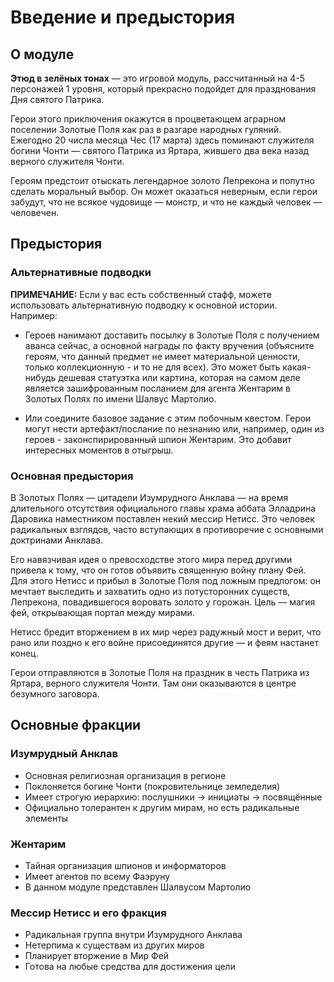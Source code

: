 # Введение и предыстория

## О модуле

**Этюд в зелёных тонах** — это игровой модуль, рассчитанный на 4-5 персонажей 1 уровня, который прекрасно подойдет для празднования Дня святого Патрика.

Герои этого приключения окажутся в процветающем аграрном поселении Золотые Поля как раз в разгаре народных гуляний. Ежегодно 20 числа месяца Чес (17 марта) здесь поминают служителя богини Чонти — святого Патрика из Яртара, жившего два века назад верного служителя Чонти.

Героям предстоит отыскать легендарное золото Лепрекона и попутно сделать моральный выбор. Он может оказаться неверным, если герои забудут, что не всякое чудовище — монстр, и что не каждый человек — человечен.

## Предыстория

### Альтернативные подводки

**ПРИМЕЧАНИЕ:** Если у вас есть собственный стафф, можете использовать альтернативную подводку к основной истории. Например:

- Героев нанимают доставить посылку в Золотые Поля с получением аванса сейчас, а основной награды по факту вручения (объясните героям, что данный предмет не имеет материальной ценности, только коллекционную - и то не для всех). Это может быть какая-нибудь дешевая статуэтка или картина, которая на самом деле является зашифрованным посланием для агента Жентарим в Золотых Полях по имени Шалвус Мартолио.

- Или соедините базовое задание с этим побочным квестом. Герои могут нести артефакт/послание по незнанию или, например, один из героев - законспирированный шпион Жентарим. Это добавит интересных моментов в отыгрыш.

### Основная предыстория

В Золотых Полях — цитадели Изумрудного Анклава — на время длительного отсутствия официального главы храма аббата Элладрина Даровика наместником поставлен некий мессир Нетисс. Это человек радикальных взглядов, часто вступающих в противоречие с основными доктринами Анклава.

Его навязчивая идея о превосходстве этого мира перед другими привела к тому, что он готов объявить священную войну плану Фей. Для этого Нетисс и прибыл в Золотые Поля под ложным предлогом: он мечтает выследить и захватить одно из потусторонних существ, Лепрекона, повадившегося воровать золото у горожан. Цель — магия фей, открывающая портал между мирами.

Нетисс бредит вторжением в их мир через радужный мост и верит, что рано или поздно к его войне присоединятся другие — и феям настанет конец.

Герои отправляются в Золотые Поля на праздник в честь Патрика из Яртара, верного служителя Чонти. Там они оказываются в центре безумного заговора.

## Основные фракции

### Изумрудный Анклав
- Основная религиозная организация в регионе
- Поклоняется богине Чонти (покровительнице земледелия)
- Имеет строгую иерархию: послушники → инициаты → посвящённые
- Официально толерантен к другим мирам, но есть радикальные элементы

### Жентарим
- Тайная организация шпионов и информаторов
- Имеет агентов по всему Фаэруну
- В данном модуле представлен Шалвусом Мартолио

### Мессир Нетисс и его фракция
- Радикальная группа внутри Изумрудного Анклава
- Нетерпима к существам из других миров
- Планирует вторжение в Мир Фей
- Готова на любые средства для достижения цели